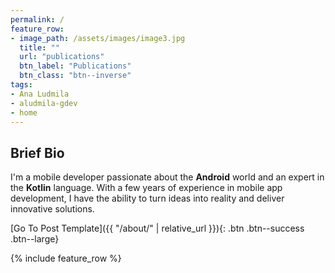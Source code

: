 ```yaml
---
permalink: /
feature_row:
- image_path: /assets/images/image3.jpg
  title: ""
  url: "publications"
  btn_label: "Publications"
  btn_class: "btn--inverse"
tags:
- Ana Ludmila
- aludmila-gdev
- home
---
```



## Brief Bio
I'm a mobile developer passionate about the **Android** world and an expert in the **Kotlin** language. With a few years of experience in mobile app development, I have the ability to turn ideas into reality and deliver innovative solutions.
<div id='featured'></div>

[Go To Post Template]({{ "/about/" | relative_url }}){: .btn .btn--success .btn--large}

<div id='featured'></div>

{% include feature_row %}
